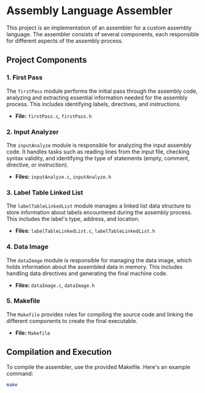 # Assembly Language Assembler

This project is an implementation of an assembler for a custom assembly language. The assembler consists of several components, each responsible for different aspects of the assembly process.

## Project Components

### 1. First Pass

The `firstPass` module performs the initial pass through the assembly code, analyzing and extracting essential information needed for the assembly process. This includes identifying labels, directives, and instructions.

- **File:** `firstPass.c`, `firstPass.h`

### 2. Input Analyzer

The `inputAnalyze` module is responsible for analyzing the input assembly code. It handles tasks such as reading lines from the input file, checking syntax validity, and identifying the type of statements (empty, comment, directive, or instruction).

- **Files:** `inputAnalyze.c`, `inputAnalyze.h`

### 3. Label Table Linked List

The `labelTableLinkedList` module manages a linked list data structure to store information about labels encountered during the assembly process. This includes the label's type, address, and location.

- **Files:** `labelTableLinkedList.c`, `labelTableLinkedList.h`

### 4. Data Image

The `dataImage` module is responsible for managing the data image, which holds information about the assembled data in memory. This includes handling data directives and generating the final machine code.

- **Files:** `dataImage.c`, `dataImage.h`

### 5. Makefile

The `Makefile` provides rules for compiling the source code and linking the different components to create the final executable.

- **File:** `Makefile`

## Compilation and Execution

To compile the assembler, use the provided Makefile. Here's an example command:

```bash
make

